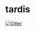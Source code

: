 # tardis

[![Gitter](https://badges.gitter.im/Join%20Chat.svg)](https://gitter.im/brunohenrique/tardis?utm_source=badge&utm_medium=badge&utm_campaign=pr-badge&utm_content=badge)